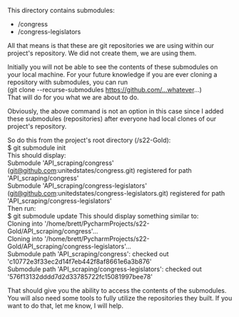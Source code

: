 This directory contains submodules:
- /congress
- /congress-legislators

All that means is that these are git repositories we are using within our 
project's repository.
We did not create them, we are using them.

Initially you will not be able to see the contents of these submodules on 
your local machine. For your future knowledge if you are ever cloning a 
repository with submodules, you can run <br>
(git clone --recurse-submodules https://github.com/...whatever...) <br>
That will do for you what we are about to do.

Obviously, the above command is not an option in this case since I added 
these submodules (repositories) after everyone had local clones of our 
project's repository.

So do this from the project's root directory (/s22-Gold): <br>
$ git submodule init <br>
This should display: <br>
Submodule 'API_scraping/congress' (git@github.com:unitedstates/congress.git) registered for path 'API_scraping/congress' <br>
Submodule 'API_scraping/congress-legislators' (git@github.com:unitedstates/congress-legislators.git) registered for path 'API_scraping/congress-legislators' <br>
Then run: <br>
$ git submodule update
This should display something similar to: <br>
Cloning into '/home/brett/PycharmProjects/s22-Gold/API_scraping/congress'... <br>
Cloning into '/home/brett/PycharmProjects/s22-Gold/API_scraping/congress-legislators'... <br>
Submodule path 'API_scraping/congress': checked out 'c10772e3f33ec2d14f7eb442f8af8661e6a3b876' <br>
Submodule path 'API_scraping/congress-legislators': checked out '576f13132dddd7d2d33785722fc15081997bee78' <br>

That should give you the ability to access the contents of the submodules.
You will also need some tools to fully utilize the repositories they built. 
If you want to do that, let me know, I will help.